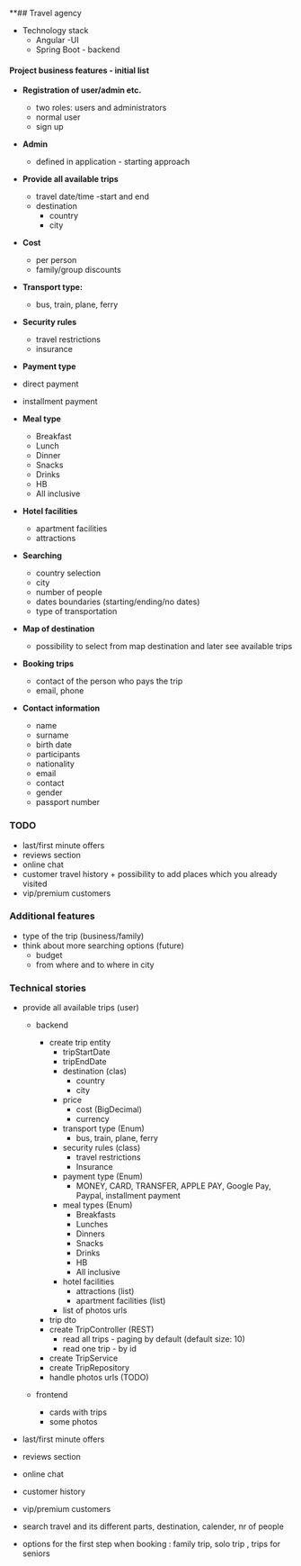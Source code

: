 **## Travel agency
- Technology stack
  - Angular -UI
  - Spring Boot - backend

#### Project business features - initial list
- **Registration of user/admin etc.**
  - two roles: users and administrators
  - normal user
  - sign up
- **Admin**
  - defined in application - starting approach

- **Provide all available trips**
  - travel date/time -start and end
  - destination
    - country
    - city
- **Cost**
  - per person
  - family/group discounts
- **Transport type:**
  - bus, train, plane, ferry
- **Security rules**
  - travel restrictions
  - insurance
- **Payment type**
- direct payment
- installment payment

- **Meal type**
  - Breakfast
  - Lunch
  - Dinner
  - Snacks
  - Drinks
  - HB
  - All inclusive
- **Hotel facilities**
  - apartment facilities
  - attractions 

- **Searching**
  - country selection
  - city
  - number of people
  - dates boundaries (starting/ending/no dates)
  - type of transportation

- **Map of destination**
  - possibility to select from map destination and later see available trips

- **Booking trips**
  - contact of the person who pays the trip
  - email, phone
- **Contact information**
  - name
  - surname
  - birth date
  - participants
  - nationality
  - email 
  - contact
  - gender
  - passport number


### TODO
- last/first minute offers
- reviews section
- online chat
- customer travel history + possibility to add places which you already visited
- vip/premium  customers

### Additional features
- type of the trip (business/family)
- think about more searching options (future)
  - budget
  - from where and to where in city

### Technical stories
- provide all available trips (user)
  - backend
    - create trip entity
      - tripStartDate
      - tripEndDate
      - destination (clas)
        - country
        - city
      - price
        - cost (BigDecimal)
        - currency
      - transport type (Enum)
        - bus, train, plane, ferry
      - security rules (class)
        - travel restrictions
        - Insurance
      - payment type (Enum)
        - MONEY, CARD, TRANSFER, APPLE PAY, Google Pay, Paypal, installment payment
      - meal types (Enum)
        - Breakfasts
        - Lunches
        - Dinners
        - Snacks
        - Drinks
        - HB
        - All inclusive
      - hotel facilities
        - attractions (list)
        - apartment facilities (list)
      - list of photos urls
    - trip dto
    - create TripController (REST)
      - read all trips - paging by default (default size: 10)
      - read one trip - by id
    - create TripService
    - create TripRepository
    - handle photos urls (TODO)

  - frontend
    - cards with trips
    - some photos













- last/first minute offers
- reviews section
- online chat
- customer history
- vip/premium customers
- search travel and its different parts, destination, calender, nr of people
- options for the first step when booking : family trip, solo trip , trips for seniors